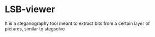 # LSB-viewer

It is a steganography tool meant to extract bits from a certain layer of pictures, similar to stegsolve
